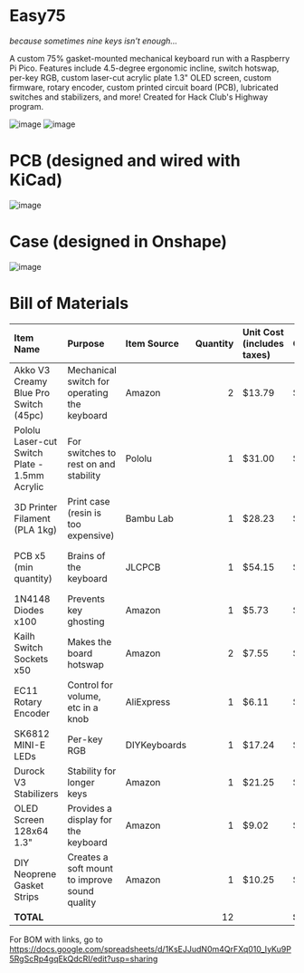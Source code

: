 # Easy75

*because sometimes nine keys isn't enough...*

A custom 75% gasket-mounted mechanical keyboard run with a Raspberry Pi Pico. Features include 4.5-degree ergonomic incline, switch hotswap, per-key RGB, custom laser-cut acrylic plate 1.3" OLED screen, custom firmware, rotary encoder, custom printed circuit board (PCB), lubricated switches and stabilizers, and more! Created for Hack Club's Highway program.

![image](https://github.com/user-attachments/assets/75e6ce5d-9cae-483d-9827-7c4103e7ac6e)
![image](https://github.com/user-attachments/assets/96410c71-d4eb-45b5-ae00-107d005f30d8)

# PCB (designed and wired with KiCad)

![image](https://github.com/user-attachments/assets/18f2e7da-f240-458e-9201-fef4da8b7624)

# Case (designed in Onshape)

![image](https://github.com/user-attachments/assets/5857b922-60e1-4ebf-864d-9455f2244685)

# Bill of Materials

| Item Name                                           | Purpose                                         | Item Source  | Quantity | Unit Cost (includes taxes) | Cost    | Notes                                                                 |
|:----------------------------------------------------|:------------------------------------------------|:-------------|---------:|:----------------------------|:--------|:----------------------------------------------------------------------|
| Akko V3 Creamy Blue Pro Switch (45pc)              | Mechanical switch for operating the keyboard    | Amazon       |        2 | $13.79                     | $27.58  |                                                                        |
| Pololu Laser-cut Switch Plate - 1.5mm Acrylic      | For switches to rest on and stability           | Pololu       |        1 | $31.00                     | $31.00  | Estimate -- precise cost is only available upon ordering               |
| 3D Printer Filament (PLA 1kg)                      | Print case (resin is too expensive)             | Bambu Lab    |        1 | $28.23                     | $28.23  |                                                                        |
| PCB x5 (min quantity)                              | Brains of the keyboard                          | JLCPCB       |        1 | $54.15                     | $54.15  | Could be $0 if PCBWay approves sponsorship                             |
| 1N4148 Diodes x100                                 | Prevents key ghosting                           | Amazon       |        1 | $5.73                      | $5.73   |                                                                        |
| Kailh Switch Sockets x50                           | Makes the board hotswap                         | Amazon       |        2 | $7.55                      | $15.10  |                                                                        |
| EC11 Rotary Encoder                                | Control for volume, etc in a knob               | AliExpress   |        1 | $6.11                      | $6.11   |                                                                        |
| SK6812 MINI-E LEDs                                 | Per-key RGB                                     | DIYKeyboards |        1 | $17.24                     | $17.24  |                                                                        |
| Durock V3 Stabilizers                              | Stability for longer keys                       | Amazon       |        1 | $21.25                     | $21.25  |                                                                        |
| OLED Screen 128x64 1.3"                            | Provides a display for the keyboard             | Amazon       |        1 | $9.02                      | $9.02   |                                                                        |
| DIY Neoprene Gasket Strips                         | Creates a soft mount to improve sound quality   | Amazon       |        1 | $10.25                     | $10.25  |                                                                        |
| **TOTAL**                                          |                                                 |              |       12 |                            | **$225.66** |                                                                    |


For BOM with links, go to https://docs.google.com/spreadsheets/d/1KsEJJudN0m4QrFXq010_IyKu9P5RgScRp4gqEkQdcRI/edit?usp=sharing



